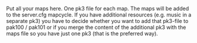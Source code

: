 Put all your maps here. One pk3 file for each map. The maps will be added to the server.cfg mapcycle. If you have additional resources (e.g. music in a separate pk3) you have to decide whether you want to add that pk3-file to pak100 / pak101 or if you merge the content of the additional pk3 with the maps file so you have just one pk3 (that is the preferred way).
